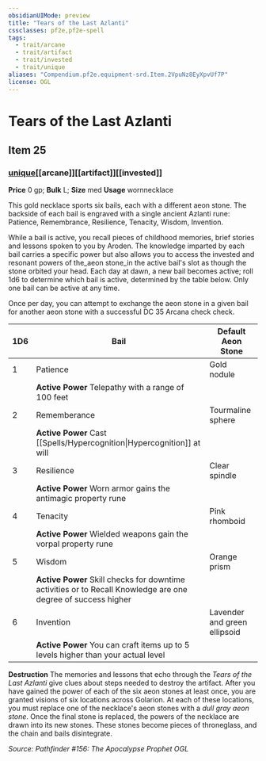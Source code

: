 ```yaml
---
obsidianUIMode: preview
title: "Tears of the Last Azlanti"
cssclasses: pf2e,pf2e-spell
tags:
  - trait/arcane
  - trait/artifact
  - trait/invested
  - trait/unique
aliases: "Compendium.pf2e.equipment-srd.Item.2VpuNz8EyXpvUf7P"
license: OGL
---
```

# Tears of the Last Azlanti
## Item 25
### [unique](unique "Unique Rarity Trait")[[arcane]][[artifact]][[invested]]


**Price** 0 gp; 
**Bulk** L; **Size** med
**Usage** wornnecklace

This gold necklace sports six bails, each with a different aeon stone. The backside of each bail is engraved with a single ancient Azlanti rune: Patience, Remembrance, Resilience, Tenacity, Wisdom, Invention.

While a bail is active, you recall pieces of childhood memories, brief stories and lessons spoken to you by Aroden. The knowledge imparted by each bail carries a specific power but also allows you to access the invested and resonant powers of the_aeon stone_in the active bail's slot as though the stone orbited your head. Each day at dawn, a new bail becomes active; roll 1d6 to determine which bail is active, determined by the table below. Only one bail can be active at any time.

Once per day, you can attempt to exchange the aeon stone in a given bail for another aeon stone with a successful DC 35 Arcana check check.

  

| 1D6 | Bail | Default Aeon Stone |
| --- | --- | --- |
| 1 | Patience | Gold nodule |
|  | **Active Power** Telepathy with a range of 100 feet |  |
| 2 | Rememberance | Tourmaline sphere |
|  | **Active Power** Cast [[Spells/Hypercognition\|Hypercognition]] at will |  |
| 3 | Resilience | Clear spindle |
|  | **Active Power** Worn armor gains the antimagic property rune |  |
| 4 | Tenacity | Pink rhomboid |
|  | **Active Power** Wielded weapons gain the vorpal property rune |  |
| 5 | Wisdom | Orange prism |
|  | **Active Power** Skill checks for downtime activities or to Recall Knowledge are one degree of success higher |  |
| 6 | Invention | Lavender and green ellipsoid |
|  | **Active Power** You can craft items up to 5 levels higher than your actual level |  |

**Destruction** The memories and lessons that echo through the _Tears of the Last Azlanti_ give clues about steps needed to destroy the artifact. After you have gained the power of each of the six aeon stones at least once, you are granted visions of six locations across Golarion. At each of these locations, you must replace one of the necklace's aeon stones with a _dull gray aeon stone_. Once the final stone is replaced, the powers of the necklace are drawn into its new stones. These stones become pieces of throneglass, and the chain and bails disintegrate.

*Source: Pathfinder #156: The Apocalypse Prophet*
*OGL*